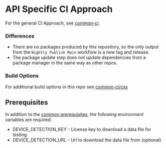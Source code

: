 # API Specific CI Approach

For the general CI Approach, see [common-ci](https://github.com/51degrees/common-ci).

### Differences
- There are no packages produced by this repository, so the only output from the `Nightly Publish Main` workflow is a new tag and release.
- The package update step does not update dependencies from a package manager in the same way as other repos.

### Build Options

For additional build options in this repo see [common-ci/cxx](https://github.com/51Degrees/common-ci/tree/main/cxx#readme)

## Prerequisites

In addition to the [common prerequisites](https://github.com/51Degrees/common-ci#prerequisites), the following environment variables are required:
- DEVICE_DETECTION_KEY - License key to download a data file for testing
- DEVICE_DETECTION_URL - Url to download the data file from (optional)

